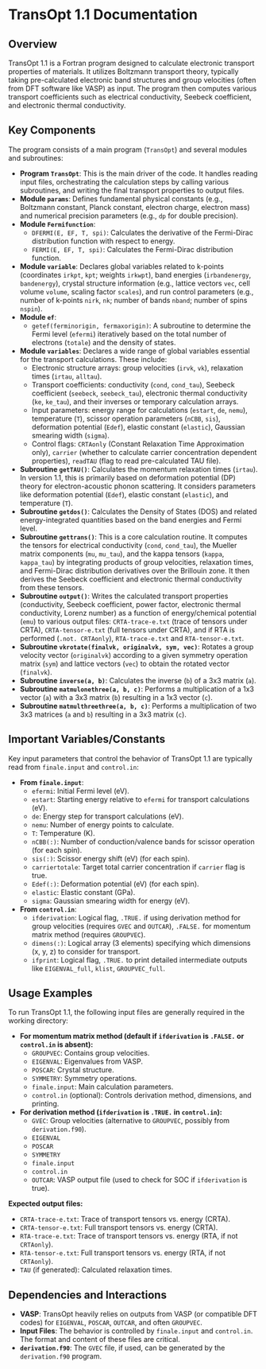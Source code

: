 # TransOpt 1.1 Documentation

## Overview

TransOpt 1.1 is a Fortran program designed to calculate electronic transport properties of materials. It utilizes Boltzmann transport theory, typically taking pre-calculated electronic band structures and group velocities (often from DFT software like VASP) as input. The program then computes various transport coefficients such as electrical conductivity, Seebeck coefficient, and electronic thermal conductivity.

## Key Components

The program consists of a main program (`TransOpt`) and several modules and subroutines:

*   **Program `TransOpt`**: This is the main driver of the code. It handles reading input files, orchestrating the calculation steps by calling various subroutines, and writing the final transport properties to output files.
*   **Module `params`**: Defines fundamental physical constants (e.g., Boltzmann constant, Planck constant, electron charge, electron mass) and numerical precision parameters (e.g., `dp` for double precision).
*   **Module `Fermifunction`**:
    *   `DFERMI(E, EF, T, spi)`: Calculates the derivative of the Fermi-Dirac distribution function with respect to energy.
    *   `FERMI(E, EF, T, spi)`: Calculates the Fermi-Dirac distribution function.
*   **Module `variable`**: Declares global variables related to k-points (coordinates `irkpt`, `kpt`; weights `irkwpt`), band energies (`irbandenergy`, `bandenergy`), crystal structure information (e.g., lattice vectors `vec`, cell volume `volume`, scaling factor `scales`), and run control parameters (e.g., number of k-points `nirk`, `nk`; number of bands `nband`; number of spins `nspin`).
*   **Module `ef`**:
    *   `getef(ferminorigin, fermaxorigin)`: A subroutine to determine the Fermi level (`efermi`) iteratively based on the total number of electrons (`totale`) and the density of states.
*   **Module `variables`**: Declares a wide range of global variables essential for the transport calculations. These include:
    *   Electronic structure arrays: group velocities (`irvk`, `vk`), relaxation times (`irtau`, `alltau`).
    *   Transport coefficients: conductivity (`cond`, `cond_tau`), Seebeck coefficient (`seebeck`, `seebeck_tau`), electronic thermal conductivity (`ke`, `ke_tau`), and their inverses or temporary calculation arrays.
    *   Input parameters: energy range for calculations (`estart`, `de`, `nemu`), temperature (`T`), scissor operation parameters (`nCBB`, `sis`), deformation potential (`Edef`), elastic constant (`elastic`), Gaussian smearing width (`sigma`).
    *   Control flags: `CRTAonly` (Constant Relaxation Time Approximation only), `carrier` (whether to calculate carrier concentration dependent properties), `readTAU` (flag to read pre-calculated TAU file).
*   **Subroutine `getTAU()`**: Calculates the momentum relaxation times (`irtau`). In version 1.1, this is primarily based on deformation potential (DP) theory for electron-acoustic phonon scattering. It considers parameters like deformation potential (`Edef`), elastic constant (`elastic`), and temperature (`T`).
*   **Subroutine `getdos()`**: Calculates the Density of States (DOS) and related energy-integrated quantities based on the band energies and Fermi level.
*   **Subroutine `gettrans()`**: This is a core calculation routine. It computes the tensors for electrical conductivity (`cond`, `cond_tau`), the Mueller matrix components (`mu`, `mu_tau`), and the kappa tensors (`kappa`, `kappa_tau`) by integrating products of group velocities, relaxation times, and Fermi-Dirac distribution derivatives over the Brillouin zone. It then derives the Seebeck coefficient and electronic thermal conductivity from these tensors.
*   **Subroutine `output()`**: Writes the calculated transport properties (conductivity, Seebeck coefficient, power factor, electronic thermal conductivity, Lorenz number) as a function of energy/chemical potential (`emu`) to various output files: `CRTA-trace-e.txt` (trace of tensors under CRTA), `CRTA-tensor-e.txt` (full tensors under CRTA), and if RTA is performed (`.not. CRTAonly`), `RTA-trace-e.txt` and `RTA-tensor-e.txt`.
*   **Subroutine `vkrotate(finalvk, originalvk, sym, vec)`**: Rotates a group velocity vector (`originalvk`) according to a given symmetry operation matrix (`sym`) and lattice vectors (`vec`) to obtain the rotated vector (`finalvk`).
*   **Subroutine `inverse(a, b)`**: Calculates the inverse (`b`) of a 3x3 matrix (`a`).
*   **Subroutine `matmulonethree(a, b, c)`**: Performs a multiplication of a 1x3 vector (`a`) with a 3x3 matrix (`b`) resulting in a 1x3 vector (`c`).
*   **Subroutine `matmulthreethree(a, b, c)`**: Performs a multiplication of two 3x3 matrices (`a` and `b`) resulting in a 3x3 matrix (`c`).

## Important Variables/Constants

Key input parameters that control the behavior of TransOpt 1.1 are typically read from `finale.input` and `control.in`:

*   **From `finale.input`**:
    *   `efermi`: Initial Fermi level (eV).
    *   `estart`: Starting energy relative to `efermi` for transport calculations (eV).
    *   `de`: Energy step for transport calculations (eV).
    *   `nemu`: Number of energy points to calculate.
    *   `T`: Temperature (K).
    *   `nCBB(:)`: Number of conduction/valence bands for scissor operation (for each spin).
    *   `sis(:)`: Scissor energy shift (eV) (for each spin).
    *   `carriertotale`: Target total carrier concentration if `carrier` flag is true.
    *   `Edef(:)`: Deformation potential (eV) (for each spin).
    *   `elastic`: Elastic constant (GPa).
    *   `sigma`: Gaussian smearing width for energy (eV).
*   **From `control.in`**:
    *   `ifderivation`: Logical flag, `.TRUE.` if using derivation method for group velocities (requires `GVEC` and `OUTCAR`), `.FALSE.` for momentum matrix method (requires `GROUPVEC`).
    *   `dimens(:)`: Logical array (3 elements) specifying which dimensions (x, y, z) to consider for transport.
    *   `ifprint`: Logical flag, `.TRUE.` to print detailed intermediate outputs like `EIGENVAL_full`, `klist`, `GROUPVEC_full`.

## Usage Examples

To run TransOpt 1.1, the following input files are generally required in the working directory:

*   **For momentum matrix method (default if `ifderivation` is `.FALSE.` or `control.in` is absent):**
    *   `GROUPVEC`: Contains group velocities.
    *   `EIGENVAL`: Eigenvalues from VASP.
    *   `POSCAR`: Crystal structure.
    *   `SYMMETRY`: Symmetry operations.
    *   `finale.input`: Main calculation parameters.
    *   `control.in` (optional): Controls derivation method, dimensions, and printing.
*   **For derivation method (`ifderivation` is `.TRUE.` in `control.in`):**
    *   `GVEC`: Group velocities (alternative to `GROUPVEC`, possibly from `derivation.f90`).
    *   `EIGENVAL`
    *   `POSCAR`
    *   `SYMMETRY`
    *   `finale.input`
    *   `control.in`
    *   `OUTCAR`: VASP output file (used to check for SOC if `ifderivation` is true).

**Expected output files:**
*   `CRTA-trace-e.txt`: Trace of transport tensors vs. energy (CRTA).
*   `CRTA-tensor-e.txt`: Full transport tensors vs. energy (CRTA).
*   `RTA-trace-e.txt`: Trace of transport tensors vs. energy (RTA, if not `CRTAonly`).
*   `RTA-tensor-e.txt`: Full transport tensors vs. energy (RTA, if not `CRTAonly`).
*   `TAU` (if generated): Calculated relaxation times.

## Dependencies and Interactions

*   **VASP**: TransOpt heavily relies on outputs from VASP (or compatible DFT codes) for `EIGENVAL`, `POSCAR`, `OUTCAR`, and often `GROUPVEC`.
*   **Input Files**: The behavior is controlled by `finale.input` and `control.in`. The format and content of these files are critical.
*   **`derivation.f90`**: The `GVEC` file, if used, can be generated by the `derivation.f90` program.
